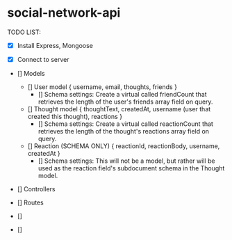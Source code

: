 # social-network-api


TODO LIST: 
- [x] Install Express, Mongoose

- [x] Connect to server

- [] Models
    - [] User model { username, email, thoughts, friends }
        - [] Schema settings: Create a virtual called friendCount that retrieves the length of the user's friends array field on query.
    - [] Thought model { thoughtText, createdAt, username (user that created this thought), reactions }
        - [] Schema settings: Create a virtual called reactionCount that retrieves the length of the thought's reactions array field on query.
    - [] Reaction (SCHEMA ONLY) { reactionId, reactionBody, username, createdAt }
        - [] Schema settings: This will not be a model, but rather will be used as the reaction field's subdocument schema in the Thought model.

- [] Controllers

- [] Routes

- [] 

- [] 